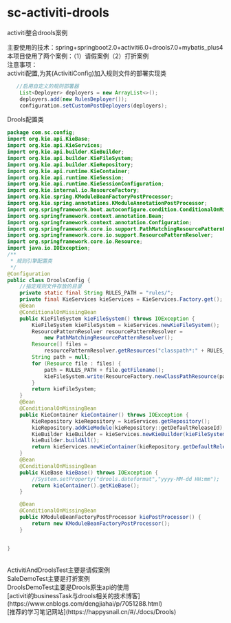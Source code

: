 # sc-activiti-drools
activiti整合drools案例

主要使用的技术：spring+springboot2.0+activiti6.0+drools7.0+mybatis_plus4
<br />
本项目使用了两个案例：（1）请假案例（2）打折案例
<br />
注意事项：
<br />
activiti配置,为其(ActivitiConfig)加入规则文件的部署实现类
```java
   //启用自定义的规则部署器
    List<Deployer> deployers = new ArrayList<>();
    deployers.add(new RulesDeployer());
    configuration.setCustomPostDeployers(deployers);
```
Drools配置类
```java
package com.sc.config;
import org.kie.api.KieBase;
import org.kie.api.KieServices;
import org.kie.api.builder.KieBuilder;
import org.kie.api.builder.KieFileSystem;
import org.kie.api.builder.KieRepository;
import org.kie.api.runtime.KieContainer;
import org.kie.api.runtime.KieSession;
import org.kie.api.runtime.KieSessionConfiguration;
import org.kie.internal.io.ResourceFactory;
import org.kie.spring.KModuleBeanFactoryPostProcessor;
import org.kie.spring.annotations.KModuleAnnotationPostProcessor;
import org.springframework.boot.autoconfigure.condition.ConditionalOnMissingBean;
import org.springframework.context.annotation.Bean;
import org.springframework.context.annotation.Configuration;
import org.springframework.core.io.support.PathMatchingResourcePatternResolver;
import org.springframework.core.io.support.ResourcePatternResolver;
import org.springframework.core.io.Resource;
import java.io.IOException;
/**
 * 规则引擎配置类
 */
@Configuration
public class DroolsConfig {
    //指定规则文件存放的目录
    private static final String RULES_PATH = "rules/";
    private final KieServices kieServices = KieServices.Factory.get();
    @Bean
    @ConditionalOnMissingBean
    public KieFileSystem kieFileSystem() throws IOException {
        KieFileSystem kieFileSystem = kieServices.newKieFileSystem();
        ResourcePatternResolver resourcePatternResolver = 
            new PathMatchingResourcePatternResolver();
        Resource[] files = 
            resourcePatternResolver.getResources("classpath*:" + RULES_PATH + "*.*");
        String path = null;
        for (Resource file : files) {
            path = RULES_PATH + file.getFilename();
            kieFileSystem.write(ResourceFactory.newClassPathResource(path, "UTF-8"));
        }
        return kieFileSystem;
    }
    @Bean
    @ConditionalOnMissingBean
    public KieContainer kieContainer() throws IOException {
        KieRepository kieRepository = kieServices.getRepository();
        kieRepository.addKieModule(kieRepository::getDefaultReleaseId);
        KieBuilder kieBuilder = kieServices.newKieBuilder(kieFileSystem());
        kieBuilder.buildAll();
        return kieServices.newKieContainer(kieRepository.getDefaultReleaseId());
    }
    @Bean
    @ConditionalOnMissingBean
    public KieBase kieBase() throws IOException {
        //System.setProperty("drools.dateformat","yyyy-MM-dd HH:mm");
        return kieContainer().getKieBase();
    }

    @Bean
    @ConditionalOnMissingBean
    public KModuleBeanFactoryPostProcessor kiePostProcessor() {
        return new KModuleBeanFactoryPostProcessor();
    }


}

```
<br />
ActivitiAndDroolsTest主要是请假案例
<br />
SaleDemoTest主要是打折案例
<br />
DroolsDemoTest主要是Drools原生api的使用
<br />
[activiti的businessTask与drools相关的技术博客](https://www.cnblogs.com/dengjiahai/p/7051288.html)
<br />
[推荐的学习笔记网站](https://happysnail.cn/#/./docs/Drools)


